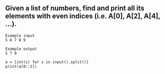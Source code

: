 ## Given a list of numbers, find and print all its elements with even indices (i.e. A[0], A[2], A[4], ...).


```
Example input
5 6 7 8 9

Example output
5 7 9
```

```
a = [int(s) for s in input().split()]
print(a[0::2])
```
